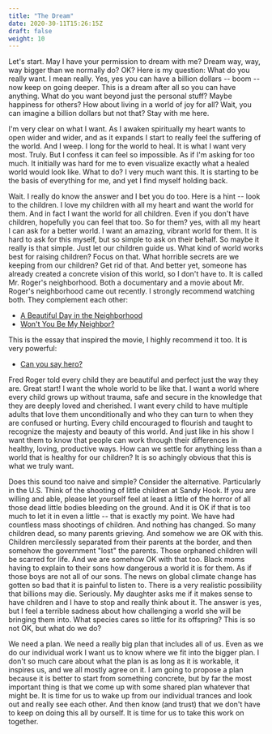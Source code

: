 ```yaml
---
title: "The Dream"
date: 2020-30-11T15:26:15Z
draft: false
weight: 10
---
```


Let's start. May I have your permission to dream with me? Dream way, way, way bigger than we normally do? OK? Here is my question: What do you really want. I mean really. Yes, yes you can have a billion dollars -- boom -- now keep on going deeper. This is a dream after all so you can have anything. What do you want beyond just the personal stuff? Maybe happiness for others? How about living in a world of joy for all? Wait, you can imagine a billion dollars but not that? Stay with me here.  

I'm very clear on what I want. As I awaken spiritually my heart wants to open wider and wider, and as it expands I start to really feel the suffering of the world. And I weep. I long for the world to heal. It is what I want very most. Truly. But I confess it can feel so impossible. As if I'm asking for too much. It initially was hard for me to even visualize exactly what a healed world would look like. What to do? I very much want this. It is starting to be the basis of everything for me, and yet I find myself holding back.

Wait. I really do know the answer and I bet you do too. Here is a hint -- look to the children. I love my children with all my heart and want the world for them.  And in fact I want the world for all children. Even if you don't have children, hopefully you can feel that too. So for them? yes, with all my heart I can ask for a better world. I want an amazing, vibrant world for them. It is hard to ask for this myself, but so simple to ask on their behalf. So maybe it really is that simple. Just let our children guide us. What kind of world works best for raising children? Focus on that. What horrible secrets are we keeping from our children? Get rid of that. And better yet, someone has already created a concrete vision of this world, so I don't have to. It is called Mr. Roger's neighborhood. Both a documentary and a movie about Mr. Roger's neighborhood came out recently. I strongly recommend watching both. They complement each other:

  * [A Beautiful Day in the Neighborhood](https://en.wikipedia.org/wiki/A_Beautiful_Day_in_the_Neighborhood)
  * [Won't You Be My Neighbor?](https://en.wikipedia.org/wiki/Won%27t_You_Be_My_Neighbor%3F_(film))

This is the essay that inspired the movie, I highly recommend it too. It is very powerful:

  * [Can you say hero?](https://www.esquire.com/entertainment/tv/a27134/can-you-say-hero-esq1198/)

Fred Roger told every child they are beautiful and perfect just the way they are. Great start! I want the whole world to be like that. I want a world where every child grows up without trauma, safe and secure in the knowledge that they are deeply loved and cherished. I want every child to have multiple adults that love them unconditionally and who they can turn to when they are confused or hurting. Every child encouraged to flourish and taught to recognize the majesty and beauty of this world. And just like in his show I want them to know that people can work through their differences in healthy, loving, productive ways. How can we settle for anything less than a world that is healthy for our children? It is so achingly obvious that this is what we truly want.

Does this sound too naive and simple? Consider the alternative. Particularly in the U.S. Think of the shooting of little children at Sandy Hook. If you are willing and able, please let yourself feel at least a little of the horror of all those dead little bodies bleeding on the ground. And it is OK if that is too much to let it in even a little -- that is exactly my point.  We have had countless mass shootings of children. And nothing has changed. So many children dead, so many parents grieving. And somehow we are OK with this. Children mercilessly separated from their parents at the border, and then somehow the government "lost" the parents. Those orphaned children will be scarred for life. And we are somehow OK with that too. Black moms having to explain to their sons how dangerous a world it is for them. As if those boys are not all of our sons. The news on global climate change has gotten so bad that it is painful to listen to. There is a very realistic possibility that billions may die. Seriously. My daughter asks me if it makes sense to have children and I have to stop and really think about it. The answer is yes, but I feel a terrible sadness about how challenging a world she will be bringing them into. What species cares so little for its offspring? This is so not OK, but what do we do?

We need a plan. We need a really big plan that includes all of us. Even as we do our individual work I want us to know where we fit into the bigger plan. I don't so much care about what the plan is as long as it is workable, it inspires us, and we all mostly agree on it. I am going to propose a plan because it is better to start from something concrete, but by far the most important thing is that we come up with some shared plan whatever that might be. It is time for us to wake up from our individual trances and look out and really see each other. And then know (and trust) that we don't have to keep on doing this all by ourself. It is time for us to take this work on together.
